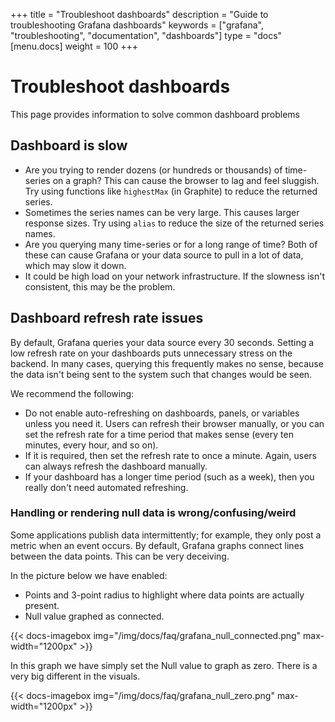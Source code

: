 +++
title = "Troubleshoot dashboards"
description = "Guide to troubleshooting Grafana dashboards"
keywords = ["grafana", "troubleshooting", "documentation", "dashboards"]
type = "docs"
[menu.docs]
weight = 100
+++

# Troubleshoot dashboards

This page provides information to solve common dashboard problems

## Dashboard is slow

- Are you trying to render dozens (or hundreds or thousands) of time-series on a graph? This can cause the browser to lag and feel sluggish. Try using functions like `highestMax` (in Graphite) to reduce the returned series.
- Sometimes the series names can be very large. This causes larger response sizes. Try using `alias` to reduce the size of the returned series names.
- Are you querying many time-series or for a long range of time? Both of these can cause Grafana or your data source to pull in a lot of data, which may slow it down.
- It could be high load on your network infrastructure. If the slowness isn't consistent, this may be the problem.

## Dashboard refresh rate issues

By default, Grafana queries your data source every 30 seconds. Setting a low refresh rate on your dashboards puts unnecessary stress on the backend. In many cases, querying this frequently makes no sense, because the data isn't being sent to the system such that changes would be seen.

We recommend the following:

- Do not enable auto-refreshing on dashboards, panels, or variables unless you need it. Users can refresh their browser manually, or you can set the refresh rate for a time period that makes sense (every ten minutes, every hour, and so on).
- If it is required, then set the refresh rate to once a minute. Again, users can always refresh the dashboard manually.
- If your dashboard has a longer time period (such as a week), then you really don't need automated refreshing.

### Handling or rendering null data is wrong/confusing/weird

Some applications publish data intermittently; for example, they only post a metric when an event occurs. By
default, Grafana graphs connect lines between the data points. This can be very deceiving.

In the picture below we have enabled:
- Points and 3-point radius to highlight where data points are actually present.
- Null value graphed as connected.

{{< docs-imagebox img="/img/docs/faq/grafana_null_connected.png" max-width="1200px" >}}

In this graph we have simply set the Null value to graph as zero. There
is a very big different in the visuals.

{{< docs-imagebox img="/img/docs/faq/grafana_null_zero.png" max-width="1200px" >}}
